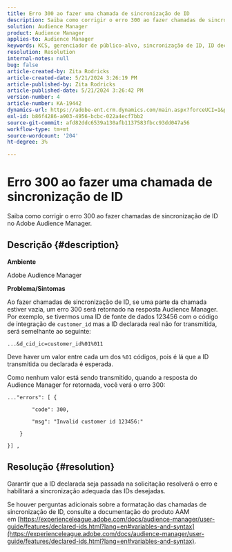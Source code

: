 ```yaml
---
title: Erro 300 ao fazer uma chamada de sincronização de ID
description: Saiba como corrigir o erro 300 ao fazer chamadas de sincronização de ID no Adobe Audience Manager.
solution: Audience Manager
product: Audience Manager
applies-to: Audience Manager
keywords: KCS, gerenciador de público-alvo, sincronização de ID, ID declarada, sincronização de ID do cliente, ID do cliente, sincronização online
resolution: Resolution
internal-notes: null
bug: false
article-created-by: Zita Rodricks
article-created-date: 5/21/2024 3:26:19 PM
article-published-by: Zita Rodricks
article-published-date: 5/21/2024 3:26:42 PM
version-number: 4
article-number: KA-19442
dynamics-url: https://adobe-ent.crm.dynamics.com/main.aspx?forceUCI=1&pagetype=entityrecord&etn=knowledgearticle&id=3bb95b73-8617-ef11-9f89-6045bd06eea5
exl-id: b86f4286-a903-4956-bcbc-022a4ecf7bb2
source-git-commit: afd82ddc6539a130afb1137583fbcc93dd047a56
workflow-type: tm+mt
source-wordcount: '204'
ht-degree: 3%

---
```


# Erro 300 ao fazer uma chamada de sincronização de ID


Saiba como corrigir o erro 300 ao fazer chamadas de sincronização de ID no Adobe Audience Manager.

## Descrição {#description}


<b>Ambiente</b>

Adobe Audience Manager

<b>Problema/Sintomas</b>

Ao fazer chamadas de sincronização de ID, se uma parte da chamada estiver vazia, um erro 300 será retornado na resposta Audience Manager. Por exemplo, se tivermos uma ID de fonte de dados 123456 com o código de integração de `customer_id` mas a ID declarada real não for transmitida, será semelhante ao seguinte:

`...&d_cid_ic=customer_id%01%011`

Deve haver um valor entre cada um dos `%01` códigos, pois é lá que a ID transmitida ou declarada é esperada.

Como nenhum valor está sendo transmitido, quando a resposta do Audience Manager for retornada, você verá o erro 300:




```
..."errors": [ {

        "code": 300,

        "msg": "Invalid customer id 123456:"

    }

}] ,
```





## Resolução {#resolution}


Garantir que a ID declarada seja passada na solicitação resolverá o erro e habilitará a sincronização adequada das IDs desejadas.

Se houver perguntas adicionais sobre a formatação das chamadas de sincronização de ID, consulte a documentação do produto AAM em [https://experienceleague.adobe.com/docs/audience-manager/user-guide/features/declared-ids.html?lang=en#variables-and-syntax](https://experienceleague.adobe.com/docs/audience-manager/user-guide/features/declared-ids.html?lang=en#variables-and-syntax).
